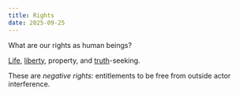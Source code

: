 ```yaml
---
title: Rights
date: 2025-09-25
---
```

What are our rights as human beings? 

[Life](/life/), [liberty](/liberty/), property, and [truth](/truth/)-seeking.

These are *negative rights*: entitlements to be free from outside actor interference.

